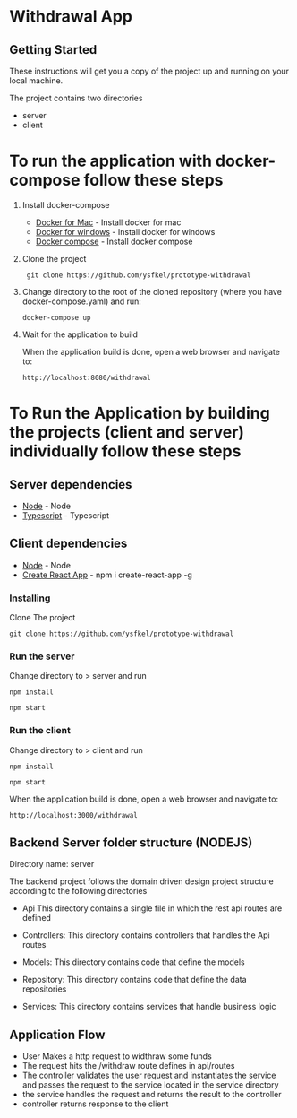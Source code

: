 # Withdrawal App

## Getting Started

These instructions will get you a copy of the project up and running on your local machine.

The project contains two directories

 - server
 - client 

# To run the application with docker-compose follow these steps
  
   1. Install docker-compose 
      * [Docker for Mac](https://docs.docker.com/docker-for-mac/install/) - Install docker for mac 
      * [Docker for windows](https://docs.docker.com/docker-for-windows/install/) - Install docker for windows
      * [Docker compose](https://docs.docker.com/compose/install/) - Install docker compose
   2. Clone the project 
      
      ```
       git clone https://github.com/ysfkel/prototype-withdrawal
      ```
   3. Change directory to the root of the cloned repository (where you have docker-compose.yaml) and run:

      ```
      docker-compose up
      ```
   4. Wait for the application to build

      When the application build is done, open a web browser and navigate to:

      ```
      http://localhost:8080/withdrawal
      ```

# To Run the Application by building the projects (client and server) individually follow these steps
## Server dependencies
   * [Node](https://nodejs.org/en/) - Node
   * [Typescript](https://www.npmjs.com/package/typescript) - Typescript

## Client dependencies
   * [Node](https://nodejs.org/en/) - Node
   * [Create React App](https://www.npmjs.com/package/create-react-app) - npm i create-react-app -g 

 
### Installing 

Clone The project 

```
git clone https://github.com/ysfkel/prototype-withdrawal
```

### Run the server 

Change directory to > server  and  run 

```
npm install 
```

```
npm start 
```

### Run the client 

Change directory to > client  and  run 

```
npm install 
```

```
npm start 
```

When the application build is done, open a web browser and navigate to:

```
http://localhost:3000/withdrawal
```
 
## Backend Server folder structure (NODEJS)

Directory name: server

The backend project follows the domain driven design project structure according 
to the following directories

* Api
   This directory contains a single file in which the rest api routes are defined

* Controllers:
   This directory contains controllers that handles the Api routes
   
* Models:
   This directory contains code that define the models

* Repository:
   This directory contains code that define the  data repositories

* Services:
   This directory contains services that handle business logic


## Application Flow
   
* User Makes a http request to widthraw some funds 
* The request hits the /withdraw route defines in api/routes
* The controller validates the user request and instantiates the service and passes the request to the service located in the service directory
* the service handles the request and returns the result to the controller 
* controller returns response to the client 


